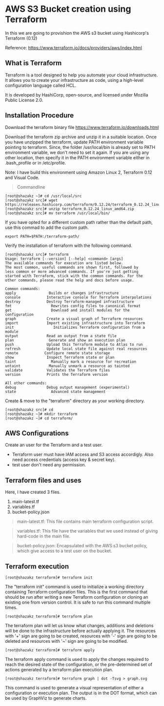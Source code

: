 # AWS S3 Bucket creation using Terraform

In this we are going to provishion the AWS s3 bucket using Hashicorp's Terraform (0.12)

Reference: https://www.terraform.io/docs/providers/aws/index.html

## What is Terraform 

Terraform is a tool designed to help you automate your cloud infrastructure. It allows you to create your infrastructure as code, using a high-level configuration language called HCL.

It is developed by HashiCorp, open-source, and licensed under Mozilla Public License 2.0.

## Installation Procedure

Download the terraform binary file https://www.terraform.io/downloads.html

Download the terraform zip archive and unzip it in a suitable location. Once you have unzipped the terraform, update PATH environment variable pointing to terraform. Since, the folder /usr/local/bin is already set to PATH environment variable, we don't need to set it again. If you are using any other location, then specify it in the PATH environment variable either in .bash_profile or in /etc/profile.

Note: I have build this environment using Amazon Linux 2, Terraform 0.12 and Visual Code.

> Commandline 

```
[root@shazakz ~]# cd /usr/local/src
[root@shazakz src]# wget https://releases.hashicorp.com/terraform/0.12.24/terraform_0.12.24_linux_amd64.zip
[root@shazakz src]# unzip terraform_0.12.24_linux_amd64.zip
[root@shazakz src]# mv terraform /usr/local/bin/
```
If you have opted for a different custom path rather than the default path, use this commad to add the custom path.

```
export PATH=$PATH:/terraform-path/
```
Verify the installation of terraform with the following command.

```
[root@shazakz src]# terraform
Usage: terraform [--version] [--help] <command> [args]
The available commands for execution are listed below.
The most common, useful commands are shown first, followed by
less common or more advanced commands. If you're just getting
started with Terraform, stick with the common commands. For the
other commands, please read the help and docs before usage.

Common commands:
apply               Builds or changes infrastructure
console            Interactive console for Terraform interpolations
destroy            Destroy Terraform-managed infrastructure
fmt                  Rewrites config files to canonical format
get                  Download and install modules for the configuration
graph              Create a visual graph of Terraform resources
import             Import existing infrastructure into Terraform
init                  Initializes Terraform configuration from a module
output             Read an output from a state file
plan                Generate and show an execution plan
push               Upload this Terraform module to Atlas to run
refresh            Update local state file against real resources
remote            Configure remote state storage
show               Inspect Terraform state or plan
taint                Manually mark a resource for recreation
untaint             Manually unmark a resource as tainted
validate           Validates the Terraform files
version            Prints the Terraform version

All other commands:
debug              Debug output management (experimental)
state                Advanced state management
```
Create & move to the "terraform" directory as your working directory.

```
[root@shazakz src]# cd
[root@shazakz ~]# mkdir terraform
[root@shazakz ~]# cd terraform/
```

## AWS Configurations

Create an user for the Terraform and a test user.

* Terraform user must have IAM access and S3 access accordigly. Also need access credentials (access key & secret key).
* test user don't need any permission.

## Terraform files and uses

Here, I have created 3 files.

1. main-latest.tf
2. variables.tf
3. bucket-policy.json

> main-latest.tf: This file contains main terraform configuration script.

> variables.tf: This file have the variables that we used instead of giving hard-code in the main file.

> bucket-policy.json: Encapsulated with the AWS s3 bucket policy, which give access to a test user on the bucket.

## Terraform execution

```
[root@shazakz terraform]# terraform init
```

The "terraform init" command is used to initialize a working directory containing Terraform configuration files. This is the first command that should be run after writing a new Terraform configuration or cloning an existing one from version control. It is safe to run this command multiple times.

```
[root@shazakz terraform]# terraform plan
```

The terraform plan will let us know what changes, additions and deletions will be done to the infrastructure before actually applying it. The resources with '+' sign are going to be created, resources with '-' sign are going to be deleted and resources with '~' sign are going to be modified.

```
[root@shazakz terraform]# terraform apply
```

The terraform apply command is used to apply the changes required to reach the desired state of the configuration, or the pre-determined set of actions generated by a terraform plan execution plan.

```
[root@shazakz terraform]# terraform graph | dot -Tsvg > graph.svg
```

This command is used to generate a visual representation of either a configuration or execution plan. The output is in the DOT format, which can be used by GraphViz to generate charts.
